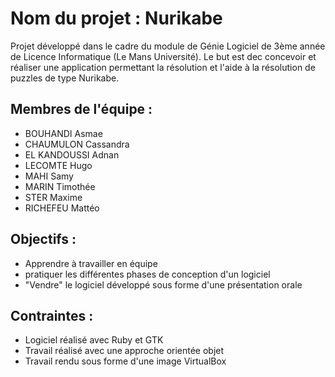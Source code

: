 # Nom du projet : Nurikabe
Projet développé dans le cadre du module de Génie Logiciel de 3ème année de Licence Informatique (Le Mans Université). Le but est dec concevoir et réaliser une application permettant la résolution et l'aide à la résolution de puzzles de type Nurikabe.

## Membres de l'équipe : 
* BOUHANDI Asmae
* CHAUMULON Cassandra
* EL KANDOUSSI Adnan
* LECOMTE Hugo
* MAHI Samy
* MARIN Timothée
* STER Maxime
* RICHEFEU Mattéo

## Objectifs :
* Apprendre à travailler en équipe
* pratiquer les différentes phases de conception d'un logiciel
* "Vendre" le logiciel développé sous forme d'une présentation orale 

## Contraintes :
* Logiciel réalisé avec Ruby et GTK
* Travail réalisé avec une approche orientée objet
* Travail rendu sous forme d'une image VirtualBox
